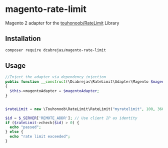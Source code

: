 # magento-rate-limit

Magento 2 adapter for the [touhonoob/RateLimit](https://github.com/touhonoob/RateLimit) Library

## Installation

```bash
composer require dcabrejas/magento-rate-limit
```

## Usage

````php
//Inject the adapter via dependency injection
public function __construct(\Dcabrejas\RateLimit\Adapter\Magento $magentoAdapter)
{
  $this->magentoAdapter = $magentoAdapter;
}


$rateLimit = new \Touhonoob\RateLimit\RateLimit("myratelimit", 100, 3600, $this->magentoAdapter); // 100 Requests / Hour

$id = $_SERVER['REMOTE_ADDR']; // Use client IP as identity
if ($rateLimit->check($id) > 0) {
  echo "passed";
} else {
  echo "rate limit exceeded";
}
````
